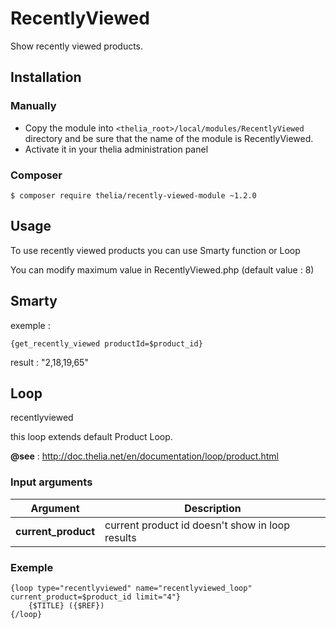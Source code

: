 # RecentlyViewed

Show recently viewed products.

## Installation

### Manually

* Copy the module into ```<thelia_root>/local/modules/RecentlyViewed``` directory and be sure that the name of the module is RecentlyViewed.
* Activate it in your thelia administration panel

### Composer

```
$ composer require thelia/recently-viewed-module ~1.2.0
```

## Usage

To use recently viewed products you can use Smarty function or Loop

You can modify maximum value in RecentlyViewed.php (default value : 8)

## Smarty

exemple :

```
{get_recently_viewed productId=$product_id}
```

result : "2,18,19,65"

## Loop

recentlyviewed

this loop extends default Product Loop.

**@see** : http://doc.thelia.net/en/documentation/loop/product.html


### Input arguments

|Argument |Description |
|---      |--- |
|**current_product** | current product id doesn't show in loop results|


### Exemple
```
{loop type="recentlyviewed" name="recentlyviewed_loop" current_product=$product_id limit="4"}
    {$TITLE} ({$REF})
{/loop}
```

